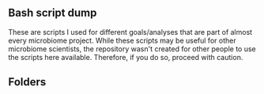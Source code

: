 ## Bash script dump

These are scripts I used for different goals/analyses that are part of almost every microbiome project.
While these scripts may be useful for other microbiome scientists, the repository wasn't created for other people to use the scripts here available. Therefore, if you do so, proceed with caution.

## Folders


